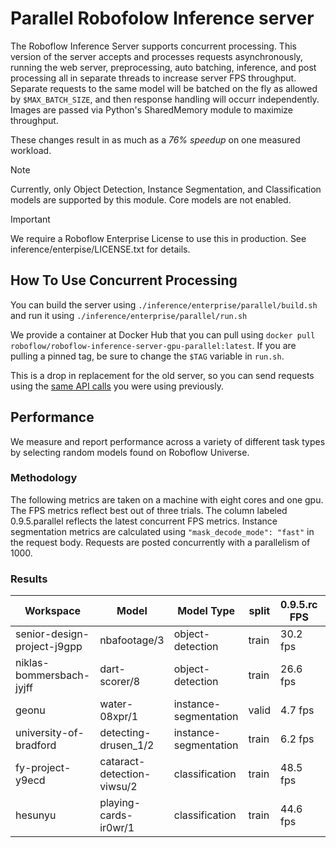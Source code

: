 # Parallel Robofolow Inference server

The Roboflow Inference Server supports concurrent processing. This version of the server accepts and processes requests asynchronously, running the web server, preprocessing, auto batching, inference, and post processing all in separate threads to increase server FPS throughput. Separate requests to the same model will be batched on the fly as allowed by `$MAX_BATCH_SIZE`, and then response handling will occurr independently. Images are passed via Python's SharedMemory module to maximize throughput.

These changes result in as much as a *76% speedup* on one measured workload.

> [!NOTE]
> Currently, only Object Detection, Instance Segmentation, and Classification models are supported by this module. Core models are not enabled.

> [!IMPORTANT] 
> We require a Roboflow Enterprise License to use this in production. See inference/enterpise/LICENSE.txt for details.

## How To Use Concurrent Processing
You can build the server using `./inference/enterprise/parallel/build.sh` and run it using `./inference/enterprise/parallel/run.sh`

We provide a container at Docker Hub that you can pull using `docker pull roboflow/roboflow-inference-server-gpu-parallel:latest`. If you are pulling a pinned tag, be sure to change the `$TAG` variable in `run.sh`.

This is a drop in replacement for the old server, so you can send requests using the [same API calls](https://inference.roboflow.com/quickstart/http_inference/#step-2-run-inference) you were using previously.


## Performance
We measure and report performance across a variety of different task types by selecting random models found on Roboflow Universe.

### Methodology

The following metrics are taken on a machine with eight cores and one gpu. The FPS metrics reflect best out of three trials. The column labeled 0.9.5.parallel reflects the latest concurrent FPS metrics. Instance segmentation metrics are calculated using `"mask_decode_mode": "fast"` in the request body. Requests are posted concurrently with a parallelism of 1000.

### Results
| Workspace | Model | Model Type | split | 0.9.5.rc FPS| 0.9.5.parallel FPS |
| ----------|------ | ----------- |------|-------------| -------------------|
| senior-design-project-j9gpp | nbafootage/3| object-detection | train | 30.2 fps | 44.03 fps |
| niklas-bommersbach-jyjff   | dart-scorer/8| object-detection | train | 26.6 fps | 47.0 fps |
| geonu  | water-08xpr/1 | instance-segmentation | valid | 4.7 fps | 6.1 fps |
| university-of-bradford | detecting-drusen_1/2 | instance-segmentation | train | 6.2 fps | 7.2 fps |
| fy-project-y9ecd | cataract-detection-viwsu/2 | classification | train | 48.5 fps | 65.4 fps |
| hesunyu | playing-cards-ir0wr/1 | classification | train | 44.6 fps | 57.7 fps |